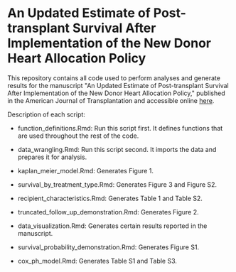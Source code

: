 # An Updated Estimate of Post-transplant Survival After Implementation of the New Donor Heart Allocation Policy

This repository contains all code used to perform analyses and generate results for the manuscript "An Updated Estimate of Post-transplant Survival After Implementation of the New Donor Heart Allocation Policy," published in the American Journal of Transplantation and accessible online [here](https://doi.org/10.1111/ajt.16931).

Description of each script:


- function_definitions.Rmd: Run this script first. It defines functions that are used throughout the rest of the code.


- data_wrangling.Rmd: Run this script second. It imports the data and prepares it for analysis.


- kaplan_meier_model.Rmd: Generates Figure 1.


- survival_by_treatment_type.Rmd: Generates Figure 3 and Figure S2.


- recipient_characteristics.Rmd: Generates Table 1 and Table S2.


- truncated_follow_up_demonstration.Rmd: Generates Figure 2.


- data_visualization.Rmd: Generates certain results reported in the manuscript.


- survival_probability_demonstration.Rmd: Generates Figure S1.


- cox_ph_model.Rmd: Generates Table S1 and Table S3.


